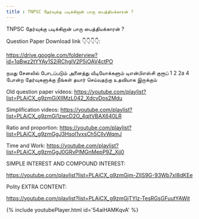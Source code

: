 ```yaml
---
title : TNPSC தேர்வுக்கு படிக்கிறான் பாரு பைத்தியக்காரன் ?
---
```


TNPSC தேர்வுக்கு படிக்கிறான் பாரு பைத்தியக்காரன் ?

Question Paper Download link 👇👇👇👇:

https://drive.google.com/folderview?id=1qBwz2tYYAy1S2jRChglV2P5jOAV4ctPO

நமது சேனலில் போடப்படும் அனைத்து வீடியோக்களும் டிஎன்பிஎஸ்சி குரூப் 1 2 2a 4 போன்ற தேர்வுகளுக்கு நீங்கள் தயார் செய்வதற்கு உதவியாக இருக்கும்

Old question paper videos:
https://youtube.com/playlist?list=PLAiCX_g9zmGiXIIMzL042_XdcvDos2Mdu

Simplification videos:
https://youtube.com/playlist?list=PLAiCX_g9zmGi1zwcD2O_4qjtVBAX640LR

Ratio and proportion:
https://youtube.com/playlist?list=PLAiCX_g9zmGgJ3HsoI1vxsCh5CllvWqmJ

Time and Work:
https://youtube.com/playlist?list=PLAiCX_g9zmGgJ0GRvPlMGnMepP9Z_Xjj0

SIMPLE INTEREST AND COMPOUND INTEREST:

https://youtube.com/playlist?list=PLAiCX_g9zmGjm-ZIlS9G-93Wb7xI8dKEe


Polity EXTRA CONTENT:

https://youtube.com/playlist?list=PLAiCX_g9zmGjTYlz-TesRGsGFuutYAWit



{% include youtubePlayer.html id='54aiHAMKqvA' %}
